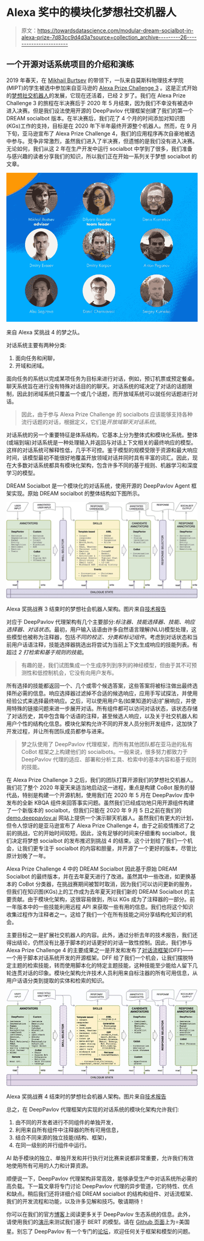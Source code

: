 # Alexa 奖中的模块化梦想社交机器人

> 原文：<https://towardsdatascience.com/modular-dream-socialbot-in-alexa-prize-7d83cc9d4d3a?source=collection_archive---------26----------------------->

## 一个开源对话系统项目的介绍和演练

2019 年春天，在 [Mikhail Burtsev](https://scholar.google.com/citations?user=t_PLQakAAAAJ&hl=en) 的带领下，一队来自莫斯科物理技术学院(MIPT)的学生被选中参加来自亚马逊的 [Alexa Prize Challenge 3](https://developer.amazon.com/alexaprize) 。这是正式开始的[梦想社交机器人](https://deeppavlov.ai/dream)的发展，它现在还活着，已经 2 岁了。我们在 Alexa Prize Challenge 3 的旅程在半决赛后于 2020 年 5 月结束，因为我们不幸没有被选中进入决赛。但是我们设法使用开源的 DeepPavlov 代理框架创建了我们的第一个 DREAM socialbot 版本。在半决赛后，我们花了 4 个月的时间添加对知识图(KGs)工作的支持，目标是在 2020 年下半年最终开源整个机器人。然而，在 9 月下旬，亚马逊宣布了 Alexa Prize Challenge 4，我们的应用程序再次自豪地被选中参与。竞争非常激烈，虽然我们进入了半决赛，但遗憾的是我们没有进入决赛。无论如何，我们从这 2 年在生产开发中运行 socialbot 中学到了很多，我们准备与感兴趣的读者分享我们的知识，所以我们正在开始一系列关于梦想 socialbot 的文章。

![](img/dbe68a2a751a5c7d85960c88b9fbb4ce.png)

来自 Alexa 奖挑战 4 的梦之队。

对话系统主要有两种分类:

1.  面向任务和闲聊，
2.  开域和闭域。

面向任务的系统以完成某项任务为目标来进行对话，例如，预订机票或预定餐桌。聊天系统旨在进行没有特殊对话目的的聊天。对话系统的域决定了对话的话题限制，因此封闭域系统只覆盖一个或几个话题，而开放域系统可以就任何话题进行对话。

> 因此，由于参与 Alexa Prize Challenge 的 socialbots 应该能够支持各种流行话题的对话，根据定义，它们是*开放域聊天对话系统*。

对话系统的另一个重要特征是体系结构，它基本上分为整体式和模块化系统。整体(或端到端)对话系统是一种处理输入并返回与对话上下文相关的最终响应的模型。这样的对话系统可解释性低，几乎不可控。鉴于模型的规模受限于资源和最大响应时间，该模型最初不能很好地覆盖开放领域对话并同时具有丰富的词汇。因此，现在大多数对话系统都具有模块化架构，包含许多不同的基于规则、机器学习和深度学习的模型。

DREAM Socialbot 是一个模块化的对话系统，使用开源的 DeepPavlov Agent 框架实现。原始 DREAM socialbot 的整体结构如下图所示。

![](img/1e71b4642ded50ef8b1ea39b90328579.png)

Alexa 奖挑战赛 3 结束时的梦想社会机器人架构。图片来自[技术报告](https://d7qzviu3xw2xc.cloudfront.net/alexa/alexaprize/assets/pdf/sgc3/Moscow-DREAM.pdf)

对应于 DeepPavlov 代理架构有几个主要部分:*标注器、技能选择器、技能、响应选择器、对话状态*。最初，用户输入话语由许多自然语言理解(NLU)模型处理，这些模型也被称为注释器，包括*不同的校正、分类和标记组件*。考虑到对话状态和当前用户话语注释，技能选择器挑选出将尝试为当前上下文生成响应的技能列表。有超过 *2 打检索和基于规则的技能*。

> 有趣的是，我们试图集成一个生成序列到序列的神经模型，但由于其不可预测性和低控制机会，它没有向用户发布。

所有选择的技能都返回一个、几个或零个候选答案，这些答案将被标注做出最终选择所必需的信息。响应选择器过滤掉不合适的候选响应，应用手写试探法，并使用经验公式来选择最终响应。之后，可以使用用户名(如果知道的话)扩展响应，并使用特殊的链接问题来进一步展开对话。所有组件都可以访问对话状态，该状态存储了对话历史，其中包含每个话语的注释，甚至候选人响应，以及关于社交机器人和用户个性的结构化信息。模块化架构允许不同的开发人员分别开发组件，这加快了开发过程，并让所有团队成员都参与进来。

> 梦之队使用了 DeepPavlov 代理框架，而所有其他团队都在亚马逊的私有 CoBot 框架之上构建他们的 socialbots。一般来说，很多努力都致力于 DeepPavlov 代理的适应、部署和分析工具、检索中的基本内容和基于规则的技能。

在 Alexa Prize Challenge 3 之后，我们的团队打算开源我们的梦想社交机器人。我们花了整个 2020 年夏天来适当地启动这一进程，重点是构建 CoBot 服务的替代品，特别是构建一个开源机制，使用我们在 2020 年 5 月在 DeepPavlov 库中发布的全新 KBQA 组件来回答事实问题。虽然我们已经成功地只用开源组件构建了一个新版本的 socialbot，但我们只能在 2020 年 9 月 5 日之前在我们的 [demo.deeppavlov.ai](https://demo.deeppavlov.ai/) 网站上提供一个演示聊天机器人。虽然我们有更大的计划，但令人惊讶的是亚马逊宣布了 Alexa Prize Challenge 4，由于之前疫情推迟了之前的挑战，它的开始时间较短。因此，没有足够的时间来仔细重构 socialbot，我们决定将梦想 socialbot 的发布推迟到挑战 4 的结束。这个计划给了我们一个机会，让我们更专注于 socialbot 的内容和胆量，并开源了一个更好的版本，尽管比原计划晚了一年。

Alexa Prize Challenge 4 中的 DREAM Socialbot 因此基于原始 DREAM Socialbot 的最终版本，并在去年夏天进行了改进。虽然其中一些改进，如更换基本的 CoBot 分类器，在挑战赛期间被暂时取消，因为我们可以访问更新的服务，但我们在知识图(KGs)上的工作成为去年夏天对我们新的 DREAM Socialbot 的主要贡献。由于模块化架构，这很容易做到，所以 KGs 成为了注释器的一部分。前一年版本中的一些技能利用远程 API 来获取一些有用的信息。我们也将这个知识收集过程作为注释者之一。这给了我们一个在所有技能之间分享结构化知识的机会。

主要目标之一是扩展社交机器人的内容。此外，通过分析去年的技术报告，我们还得出结论，仍然没有比基于脚本的对话更好的对话一致性控制。因此，我们参与 Alexa Prize Challenge 4 的主要成果之一是开发和发布了[对话流框架](https://github.com/deepmipt/dialog_flow_framework)(DFF)——一个用于脚本对话系统开发的开源框架。DFF 给了我们一个机会，让我们摆脱特定主题的检索技能，转而使用脚本化的特定主题技能，这种技能至少能给人留下几轮连贯对话的印象。模块化架构允许技术人员利用来自标注器的所有可用信息，从用户话语分类到提取的实体和检索的知识。

![](img/7c8d172028684bd9af5ddc1d387442cf.png)

Alexa 奖挑战赛 4 结束时的梦想社会机器人架构。图片来自[技术报告](https://d7qzviu3xw2xc.cloudfront.net/alexa/alexaprize/docs/sgc4/MIPT-DREAM.pdf)

总之，在 DeepPavlov 代理框架内实现的对话系统的模块化架构允许我们:

1.  由不同的开发者进行不同组件的单独开发，
2.  利用来自所有组件中注释器的所有可用信息，
3.  结合不同来源的独立技能(结构、框架)，
4.  在同一级别的并行组件中运行。

AI 助手模块的独立、单独开发和并行执行对比赛来说都非常重要，允许我们有效地使用所有可用的人力和计算资源。

顺便说一下，DeepPavlov 代理架构非常高效，能够承受生产中对话系统所必需的高负载。下一篇文章将专门讨论 DeepPavlov 代理的异步管道，它的特性、优点和缺点。稍后我们还将详细介绍 DREAM socialbot 的结构和组件、对话流框架、我们的开发流程和功能，以及许多见解和技巧。敬请期待！

你可以在我们的官方[博客](https://medium.com/deeppavlov)上阅读更多关于 DeepPavlov 生态系统的信息。此外，请使用我们的[演示](http://demo.deeppavlov.ai/?utm_source=medium&utm_medium=article&utm_campaign=tf)来测试我们基于 BERT 的模型。请在 [Github 页面](https://github.com/deepmipt/DeepPavlov)上为⭐️美国星。别忘了 DeepPavlov 有一个专门的[论坛](https://forum.deeppavlov.ai/)，欢迎任何关于框架和模型的问题。